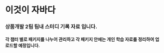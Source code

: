 # 이것이 자바다

### 상품개발 2팀 팀내 스터디 기록 자료 입니다.
#### 각 챕터 별로 패키지를 나누어 관리하고 각 패키지 안에는 개인 학습 자료를 정리하여 업로드할 예정입니다.


